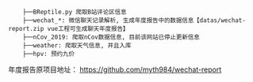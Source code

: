 ```text
    ├──BReptile.py 爬取B站评论区信息
    ├──wechat_*: 微信聊天记录解析, 生成年度报告中的数据信息【datas/wechat-report.zip vue工程可生成聊天年度报告】
    ├──nCov_2019: 爬取nCov数据信息, 目前该网站已停止更新信息
    ├──weather: 爬取天气信息, 并且入库
    ├──hpv: 预约九价
```
年度报告原项目地址： https://github.com/myth984/wechat-report